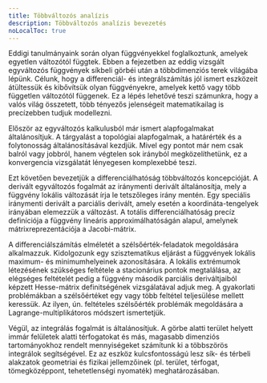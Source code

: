 ```yaml
---
title: Többváltozós analízis
description: Többváltozós analízis bevezetés
noLocalToc: true
---
```


Eddigi tanulmányaink során olyan függvényekkel foglalkoztunk, amelyek egyetlen
változótól függtek. Ebben a fejezetben az eddig vizsgált egyváltozós függvények
síkbeli görbéi után a többdimenziós terek világába lépünk. Célunk, hogy a
differenciál- és integrálszámítás jól ismert eszközeit átültessük és kibővítsük
olyan függvényekre, amelyek kettő vagy több független változótól függenek. Ez a
lépés lehetővé teszi számunkra, hogy a valós világ összetett, több tényezős
jelenségeit matematikailag is precízebben tudjuk modellezni.

Először az egyváltozós kalkulusból már ismert alapfogalmakat általánosítjuk. A
tárgyalást a topológiai alapfogalmak, a határérték és a folytonosság
általánosításával kezdjük. Mivel egy pontot már nem csak balról vagy jobbról,
hanem végtelen sok irányból megközelíthetünk, ez a konvergencia vizsgálatát
lényegesen komplexebbé teszi.

Ezt követően bevezetjük a differenciálhatóság többváltozós koncepcióját. A
derivált egyváltozós fogalmát az iránymenti derivált általánosítja, mely a
függvény lokális változását írja le tetszőleges irány mentén. Egy speciális
iránymenti derivált a parciális derivált, amely esetén a koordináta-tengelyek
irányában elemezzük a változást. A totális differenciálhatóság precíz
definíciója a függvény lineáris approximálhatóságán alapul, amelynek
mátrixreprezentációja a Jacobi-mátrix.

A differenciálszámítás elméletét a szélsőérték-feladatok megoldására
alkalmazzuk. Kidolgozunk egy szisztematikus eljárást a függvények lokális
maximum- és minimumhelyeinek azonosítására. A lokális extrémumok létezésének
szükséges feltétele a stacionárius pontok megtalálása, az elégséges feltételét
pedig a függvény második parciális deriváltjaiból képzett Hesse-mátrix
definitségének vizsgálatával adjuk meg. A gyakorlati problémákban a
szélsőértéket egy vagy több feltétel teljesülése mellett keressük. Az ilyen, ún.
feltételes szélsőérték problémák megoldására a Lagrange-multiplikátoros módszert
ismertetjük.

Végül, az integrálás fogalmát is általánosítjuk. A görbe alatti terület helyett
immár felületek alatti térfogatokat és más, magasabb dimenziós tartományokhoz
rendelt mennyiségeket számítunk ki a többszörös integrálok segítségével. Ez az
eszköz kulcsfontosságú lesz sík- és térbeli alakzatok geometriai és fizikai
jellemzőinek (pl. terület, térfogat, tömegközéppont, tehetetlenségi nyomaték)
meghatározásában.
